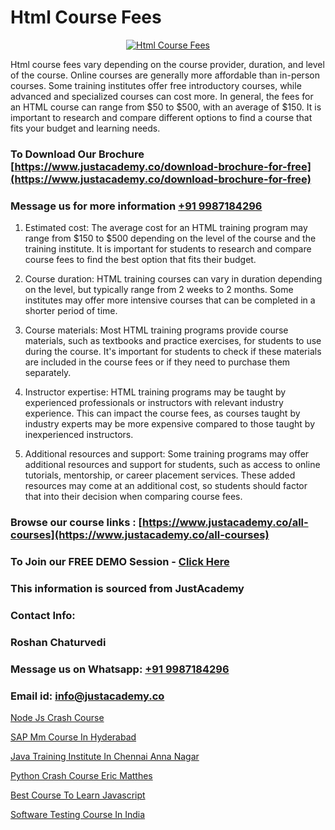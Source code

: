 # Html Course Fees

<p align="center">
  <a href="https://justacademy.co/course-detail/html-training">
    <img src="https://justacademy.co/storage2/course_image/1676636567_course_image.webp" alt="Html Course Fees">
  </a>
</p>


Html course fees vary depending on the course provider, duration, and level of the course. Online courses are generally more affordable than in-person courses. Some training institutes offer free introductory courses, while advanced and specialized courses can cost more. In general, the fees for an HTML course can range from $50 to $500, with an average of $150. It is important to research and compare different options to find a course that fits your budget and learning needs.
### To Download Our Brochure [https://www.justacademy.co/download-brochure-for-free](https://www.justacademy.co/download-brochure-for-free)
### Message us for more information [+91 9987184296](https://api.whatsapp.com/send?phone=919987184296)
1) Estimated cost: The average cost for an HTML training program may range from $150 to $500 depending on the level of the course and the training institute. It is important for students to research and compare course fees to find the best option that fits their budget.

2) Course duration: HTML training courses can vary in duration depending on the level, but typically range from 2 weeks to 2 months. Some institutes may offer more intensive courses that can be completed in a shorter period of time.

3) Course materials: Most HTML training programs provide course materials, such as textbooks and practice exercises, for students to use during the course. It's important for students to check if these materials are included in the course fees or if they need to purchase them separately.

4) Instructor expertise: HTML training programs may be taught by experienced professionals or instructors with relevant industry experience. This can impact the course fees, as courses taught by industry experts may be more expensive compared to those taught by inexperienced instructors.

5) Additional resources and support: Some training programs may offer additional resources and support for students, such as access to online tutorials, mentorship, or career placement services. These added resources may come at an additional cost, so students should factor that into their decision when comparing course fees.

### Browse our course links : [https://www.justacademy.co/all-courses](https://www.justacademy.co/all-courses) 
### To Join our FREE DEMO Session - [Click Here](https://www.justacademy.co/register-for-course-demo)


### This information is sourced from JustAcademy
### Contact Info:
### Roshan Chaturvedi
### Message us on Whatsapp: [+91 9987184296](https://api.whatsapp.com/send?phone=919987184296)
### Email id: [info@justacademy.co](mailto:info@justacademy.co)
                
[Node Js Crash Course](https://www.linkedin.com/pulse/node-js-crash-course-justacademy-pune-aar4c?trackingId=YNuEXDUcq3s6k6S8s1J%2FhQ%3D%3D&lipi=urn%3Ali%3Apage%3Ad_flagship3_company_admin%3B29WLpZO4T7eqWsLqmXNgZw%3D%3D)

[SAP Mm Course In Hyderabad](https://www.linkedin.com/pulse/sap-mm-course-hyderabad-justacademy-hyderabad-s3xwf/)

[Java Training Institute In Chennai Anna Nagar](https://medium.com/@shivamja27/java-training-institute-in-chennai-anna-nagar-986853776434)

[Python Crash Course Eric Matthes](https://medium.com/@roneet705/python-crash-course-eric-matthes-627186944537)

[Best Course To Learn Javascript](https://justacademyin.github.io/Articles/Best-Course-To-Learn-Javascript)

[Software Testing Course In India](https://justacademyin.github.io/justacademy/software-testing-course-in-india)

